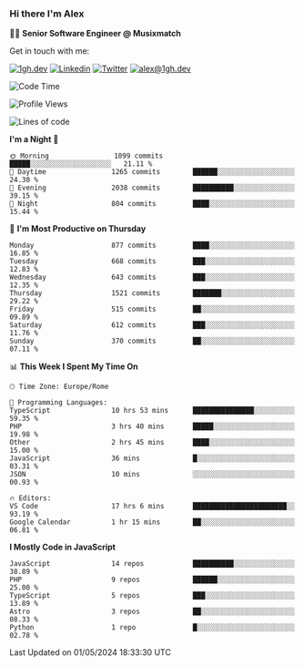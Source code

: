 ### Hi there I'm Alex

👨‍💻 __Senior Software Engineer @ Musixmatch__

Get in touch with me:

[![1gh.dev](https://img.shields.io/static/v1?label=1gh.dev&message=%20&color=red&logo=&style=flat-square&logoColor=white)](https://www.1gh.dev/)
[![Linkedin](https://img.shields.io/static/v1?label=Linkedin&message=%20&color=blue&logo=Linkedin&style=flat-square&logoColor=white)](https://linkedin.com/in/alexghirelli)
[![Twitter](https://img.shields.io/static/v1?label=Twitter&message=%20&color=blue&logo=Twitter&style=flat-square&logoColor=white)](https://twitter.com/alexGhirelli)
[![alex@1gh.dev](https://img.shields.io/static/v1?label=alex@1gh.dev&message=%20&color=red&logo=gmail&style=flat-square&logoColor=white)](mailto:alex@1gh.dev)

<!--START_SECTION:waka-->
![Code Time](http://img.shields.io/badge/Code%20Time-7%2C914%20hrs%208%20mins-blue)

![Profile Views](http://img.shields.io/badge/Profile%20Views-0-blue)

![Lines of code](https://img.shields.io/badge/From%20Hello%20World%20I%27ve%20Written-25.5%20million%20lines%20of%20code-blue)

**I'm a Night 🦉** 

```text
🌞 Morning                1099 commits        █████░░░░░░░░░░░░░░░░░░░░   21.11 % 
🌆 Daytime                1265 commits        ██████░░░░░░░░░░░░░░░░░░░   24.30 % 
🌃 Evening                2038 commits        ██████████░░░░░░░░░░░░░░░   39.15 % 
🌙 Night                  804 commits         ████░░░░░░░░░░░░░░░░░░░░░   15.44 % 
```
📅 **I'm Most Productive on Thursday** 

```text
Monday                   877 commits         ████░░░░░░░░░░░░░░░░░░░░░   16.85 % 
Tuesday                  668 commits         ███░░░░░░░░░░░░░░░░░░░░░░   12.83 % 
Wednesday                643 commits         ███░░░░░░░░░░░░░░░░░░░░░░   12.35 % 
Thursday                 1521 commits        ███████░░░░░░░░░░░░░░░░░░   29.22 % 
Friday                   515 commits         ██░░░░░░░░░░░░░░░░░░░░░░░   09.89 % 
Saturday                 612 commits         ███░░░░░░░░░░░░░░░░░░░░░░   11.76 % 
Sunday                   370 commits         ██░░░░░░░░░░░░░░░░░░░░░░░   07.11 % 
```


📊 **This Week I Spent My Time On** 

```text
🕑︎ Time Zone: Europe/Rome

💬 Programming Languages: 
TypeScript               10 hrs 53 mins      ███████████████░░░░░░░░░░   59.35 % 
PHP                      3 hrs 40 mins       █████░░░░░░░░░░░░░░░░░░░░   19.98 % 
Other                    2 hrs 45 mins       ████░░░░░░░░░░░░░░░░░░░░░   15.00 % 
JavaScript               36 mins             █░░░░░░░░░░░░░░░░░░░░░░░░   03.31 % 
JSON                     10 mins             ░░░░░░░░░░░░░░░░░░░░░░░░░   00.93 % 

🔥 Editors: 
VS Code                  17 hrs 6 mins       ███████████████████████░░   93.19 % 
Google Calendar          1 hr 15 mins        ██░░░░░░░░░░░░░░░░░░░░░░░   06.81 % 
```

**I Mostly Code in JavaScript** 

```text
JavaScript               14 repos            ██████████░░░░░░░░░░░░░░░   38.89 % 
PHP                      9 repos             ██████░░░░░░░░░░░░░░░░░░░   25.00 % 
TypeScript               5 repos             ███░░░░░░░░░░░░░░░░░░░░░░   13.89 % 
Astro                    3 repos             ██░░░░░░░░░░░░░░░░░░░░░░░   08.33 % 
Python                   1 repo              █░░░░░░░░░░░░░░░░░░░░░░░░   02.78 % 
```




 Last Updated on 01/05/2024 18:33:30 UTC
<!--END_SECTION:waka-->
